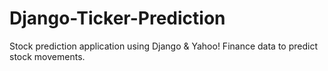# Django-Ticker-Prediction
Stock prediction application using Django &amp; Yahoo! Finance data to predict stock movements.
